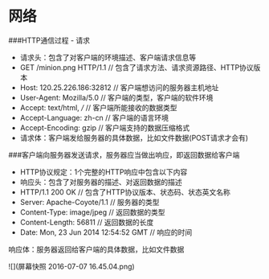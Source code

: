 # 网络

###HTTP通信过程 - 请求
- 请求头：包含了对客户端的环境描述、客户端请求信息等
- GET /minion.png HTTP/1.1   // 包含了请求方法、请求资源路径、HTTP协议版本
- Host: 120.25.226.186:32812 	// 客户端想访问的服务器主机地址
- User-Agent: Mozilla/5.0  // 客户端的类型，客户端的软件环境
- Accept: text/html, */* 	// 客户端所能接收的数据类型
- Accept-Language: zh-cn 	// 客户端的语言环境
- Accept-Encoding: gzip 	// 客户端支持的数据压缩格式
- 请求体：客户端发给服务器的具体数据，比如文件数据(POST请求才会有)

###客户端向服务器发送请求，服务器应当做出响应，即返回数据给客户端
- HTTP协议规定：1个完整的HTTP响应中包含以下内容
- 响应头：包含了对服务器的描述、对返回数据的描述
- HTTP/1.1 200 OK            // 包含了HTTP协议版本、状态码、状态英文名称
- Server: Apache-Coyote/1.1 		// 服务器的类型
- Content-Type: image/jpeg 		// 返回数据的类型
- Content-Length: 56811 		// 返回数据的长度
- Date: Mon, 23 Jun 2014 12:54:52 GMT	// 响应的时间

响应体：服务器返回给客户端的具体数据，比如文件数据

![](屏幕快照 2016-07-07 16.45.04.png)